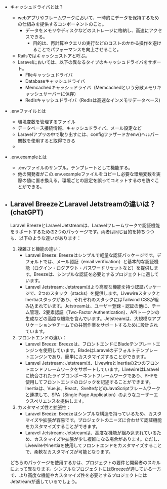 - キャッシュドライバとは？
    - webアプリやフレームワークにおいて、一時的にデータを保持するための仕組みを提供するコンポーネントのこと。
        - データをメモリやディスクなどのストレージに格納し、高速にアクセスできる。
            - 目的は、再計算やクエリの実行などのコストのかかる操作を避けることでパフォーマンスを向上させること。
    - Railsではキャッシュストアと呼ぶ。
    - Laravelにおいては、以下の異なるタイプのキャッシュドライバをサポート。
        - FIleキャッシュドライバ
        - Databaseキャッシュドライバ
        - Memcachedキャッシュドライバ（Memcachedという分散メモリキャッシュサーバーに保存）
        - Redisキャッシュドライバ（Redisは高速なインメモリデータベース)


- .envファイルとは
    - 環境変数を管理するファイル
    - データベース接続情報、キャッシュドライバ、メール設定など
    - Laravelアプリの中で取り出すには、configファザードかenv()ヘルパー関数を使用すると取得できる
    - 
- .env.exampleとは
    - .envファイルのサンプル。テンプレートとして機能する。
    - 他の開発者がこの.env.exampleファイルをコピーし必要な環境変数を実際の値に置き換える。環境ごとの設定を誤ってコミットするのを防ぐことができる。


 - Laravel BreezeとLaravel Jetstreamの違いは？(chatGPT)
    - 
    
    Laravel BreezeとLaravel Jetstreamは、Laravelフレームワークで認証機能をサポートするための2つのパッケージです。両者は同じ目的を持ちつつも、以下のような違いがあります：
    
    1. 複雑さと機能の違い：
        - Laravel Breeze: Breezeはシンプルで軽量な認証パッケージです。デフォルトでは、メール認証（email verification）と基本的な認証機能（ログイン・ログアウト・パスワードリセットなど）を提供します。Breezeは、シンプルな認証を必要とするプロジェクトに適しています。
        - Laravel Jetstream: Jetstreamはより高度な機能を持つ認証パッケージで、2つのスタック（stacks）を提供します。LivewireスタックとInertiaスタックがあり、それぞれのスタックにはTailwind CSSが組み込まれています。Jetstreamは、ユーザー登録・認証の他に、チーム管理、2要素認証（Two-Factor Authentication）、APIトークンの生成などの高度な機能を含んでいます。Jetstreamは、大規模なアプリケーションやチームでの共同作業をサポートするために設計されています。
    2. フロントエンドの違い：
        - Laravel Breeze: Breezeは、フロントエンドにBladeテンプレートエンジンを使用しています。BladeはLaravelのデフォルトテンプレートエンジンであり、簡単にカスタマイズすることができます。
        - Laravel Jetstream: Jetstreamは、LivewireとInertiaの2つのフロントエンドフレームワークをサポートしています。LivewireはLaravelに統合されたライブコンポーネントフレームワークであり、PHPを使用してフロントエンドのロジックを記述することができます。Inertiaは、Vue.js、React、SvelteなどのJavaScriptフレームワークと連携して、SPA（Single Page Application）のようなユーザーエクスペリエンスを提供します。
    3. カスタマイズ性と拡張性：
        - Laravel Breeze: Breezeはシンプルな構造を持っているため、カスタマイズや拡張が容易です。プロジェクトのニーズに合わせて認証機能をカスタマイズすることができます。
        - Laravel Jetstream: Jetstreamは、高度な機能が組み込まれているため、カスタマイズや拡張が少し複雑になる場合があります。ただし、LivewireやInertiaを使用してフロントエンドをカスタマイズすることで、柔軟なカスタマイズが可能となります。
    
    どちらのパッケージを使用するかは、プロジェクトの要件と開発者のスキルによって異なります。シンプルなプロジェクトにはBreezeが適している一方で、より高度な機能やカスタマイズ性を必要とするプロジェクトにはJetstreamが適しているでしょう。
    
